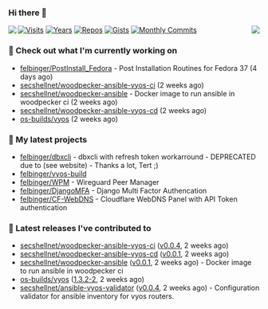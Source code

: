 ### Hi there 👋

<img align="left" src="https://github-readme-stats.vercel.app/api?username=felbinger&theme=dark">
<img align="right" src="https://github-readme-stats.vercel.app/api/top-langs/?username=felbinger&theme=dark">

[![Visits](https://badges.pufler.dev/visits/felbinger/felbinger?style=flat-square&color=black&logo=github)](https://github.com/felbinger)
[![Years](https://badges.pufler.dev/years/felbinger?style=flat-square&color=black&logo=github)](https://github.com/felbinger)
[![Repos](https://badges.pufler.dev/repos/felbinger?style=flat-square&color=black&logo=github)](https://github.com/felbinger?tab=repositories)
[![Gists](https://badges.pufler.dev/gists/felbinger?style=flat-square&color=black&logo=github)](https://gist.github.com/felbinger)
[![Monthly Commits](https://badges.pufler.dev/commits/monthly/felbinger?style=flat-square&color=black&logo=github)](https://github.com/felbinger)

### :construction_worker: Check out what I'm currently working on

- [felbinger/PostInstall_Fedora](https://github.com/felbinger/PostInstall_Fedora) - Post Installation Routines for Fedora 37 (4 days ago)
- [secshellnet/woodpecker-ansible-vyos-ci](https://github.com/secshellnet/woodpecker-ansible-vyos-ci) (2 weeks ago)
- [secshellnet/woodpecker-ansible](https://github.com/secshellnet/woodpecker-ansible) - Docker image to run ansible in woodpecker ci (2 weeks ago)
- [secshellnet/woodpecker-ansible-vyos-cd](https://github.com/secshellnet/woodpecker-ansible-vyos-cd) (2 weeks ago)
- [os-builds/vyos](https://github.com/os-builds/vyos) (2 weeks ago)

### :seedling: My latest projects

- [felbinger/dbxcli](https://github.com/felbinger/dbxcli) - dbxcli with refresh token workarround - DEPRECATED due to (see website) - Thanks a lot, Tert ;)
- [felbinger/vyos-build](https://github.com/felbinger/vyos-build)
- [felbinger/WPM](https://github.com/felbinger/WPM) - Wireguard Peer Manager
- [felbinger/DjangoMFA](https://github.com/felbinger/DjangoMFA) - Django Multi Factor Authencation
- [felbinger/CF-WebDNS](https://github.com/felbinger/CF-WebDNS) - Cloudflare WebDNS Panel with API Token authentication

### :telescope: Latest releases I've contributed to

- [secshellnet/woodpecker-ansible-vyos-ci](https://github.com/secshellnet/woodpecker-ansible-vyos-ci) ([v0.0.4](https://github.com/secshellnet/woodpecker-ansible-vyos-ci/releases/tag/v0.0.4), 2 weeks ago)
- [secshellnet/woodpecker-ansible-vyos-cd](https://github.com/secshellnet/woodpecker-ansible-vyos-cd) ([v0.0.1](https://github.com/secshellnet/woodpecker-ansible-vyos-cd/releases/tag/v0.0.1), 2 weeks ago)
- [secshellnet/woodpecker-ansible](https://github.com/secshellnet/woodpecker-ansible) ([v0.0.1](https://github.com/secshellnet/woodpecker-ansible/releases/tag/v0.0.1), 2 weeks ago) - Docker image to run ansible in woodpecker ci
- [os-builds/vyos](https://github.com/os-builds/vyos) ([1.3.2-2](https://github.com/os-builds/vyos/releases/tag/1.3.2-2), 2 weeks ago)
- [secshellnet/ansible-vyos-validator](https://github.com/secshellnet/ansible-vyos-validator) ([v0.0.4](https://github.com/secshellnet/ansible-vyos-validator/releases/tag/v0.0.4), 2 weeks ago) - Configuration validator for ansible inventory for vyos routers.
